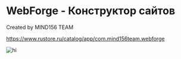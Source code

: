 # WebForge - Конструктор сайтов

Created by MIND156 TEAM

https://www.rustore.ru/catalog/app/com.mind156team.webforge

<img src="https://static.insales-cdn.com/files/1/526/34144782/original/%D1%82%D0%B5%D0%BB%D0%B5%D0%B3%D0%B0_1711971983493-1711971987606.png" alt="hi">

